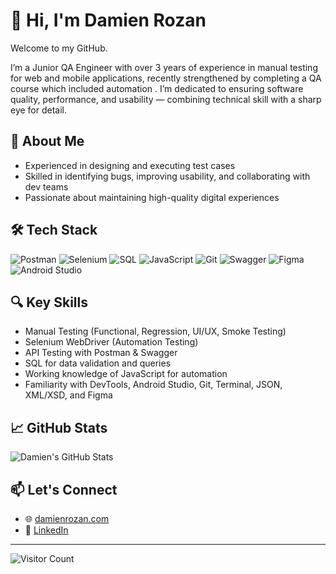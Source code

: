 # 👋 Hi, I'm Damien Rozan

Welcome to my GitHub.

I’m a Junior QA Engineer with over 3 years of experience in manual testing for web and mobile applications, recently strengthened by completing a QA course which included automation . I’m dedicated to ensuring software quality, performance, and usability — combining technical skill with a sharp eye for detail.

## 💼 About Me

- Experienced in designing and executing test cases  
- Skilled in identifying bugs, improving usability, and collaborating with dev teams  
- Passionate about maintaining high-quality digital experiences

## 🛠️ Tech Stack

![Postman](https://img.shields.io/badge/Postman-FF6C37?style=flat&logo=postman&logoColor=white)
![Selenium](https://img.shields.io/badge/Selenium-43B02A?style=flat&logo=selenium&logoColor=white)
![SQL](https://img.shields.io/badge/SQL-4479A1?style=flat&logo=postgresql&logoColor=white)
![JavaScript](https://img.shields.io/badge/JavaScript-F7DF1E?style=flat&logo=javascript&logoColor=black)
![Git](https://img.shields.io/badge/Git-F05032?style=flat&logo=git&logoColor=white)
![Swagger](https://img.shields.io/badge/Swagger-85EA2D?style=flat&logo=swagger&logoColor=black)
![Figma](https://img.shields.io/badge/Figma-F24E1E?style=flat&logo=figma&logoColor=white)
![Android Studio](https://img.shields.io/badge/Android%20Studio-3DDC84?style=flat&logo=android-studio&logoColor=white)

## 🔍 Key Skills

- Manual Testing (Functional, Regression, UI/UX, Smoke Testing)  
- Selenium WebDriver (Automation Testing)  
- API Testing with Postman & Swagger  
- SQL for data validation and queries  
- Working knowledge of JavaScript for automation  
- Familiarity with DevTools, Android Studio, Git, Terminal, JSON, XML/XSD, and Figma

## 📈 GitHub Stats

![Damien's GitHub Stats](https://github-readme-stats.vercel.app/api?username=damienrozan&show_icons=true&theme=default)

## 📫 Let's Connect

- 🌐 [damienrozan.com](https://damienrozan.com)  
- 💼 [LinkedIn](https://www.linkedin.com/in/damienrozan)

---

![Visitor Count](https://komarev.com/ghpvc/?username=damienrozan&label=Profile%20views&color=0e75b6&style=flat)
